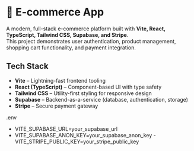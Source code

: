 # 🛒 E-commerce App

A modern, full-stack e-commerce platform built with **Vite, React, TypeScript, Tailwind CSS, Supabase, and Stripe**.  
This project demonstrates user authentication, product management, shopping cart functionality, and payment integration.



##  Tech Stack

- **Vite** – Lightning-fast frontend tooling  
- **React (TypeScript)** – Component-based UI with type safety  
- **Tailwind CSS** – Utility-first styling for responsive design  
- **Supabase** – Backend-as-a-service (database, authentication, storage)  
- **Stripe** – Secure payment gateway  


.env

- VITE_SUPABASE_URL=your_supabase_url
- VITE_SUPABASE_ANON_KEY=your_supabase_anon_key
-VITE_STRIPE_PUBLIC_KEY=your_stripe_public_key

